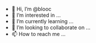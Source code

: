- 👋 Hi, I’m @blooc
- 👀 I’m interested in ...
- 🌱 I’m currently learning ...
- 💞️ I’m looking to collaborate on ...
- 📫 How to reach me ...

<!---
blooc/blooc is a ✨ special ✨ repository because its `README.md` (this file) appears on your GitHub profile.
You can click the Preview link to take a look at your changes.
--->
